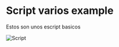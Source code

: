 # Script varios example
Estos son unos escript basicos

![Script](https://blogger.googleusercontent.com/img/a/AVvXsEiCmQoYaAGguW7TKJ5jFYigen9m48ArTKhzdi0Lv9kZr8CaWzg8dVlcRu7clw28dnw7ZHXbagdp-9NTzGblPrfg6CKsBlR83m9aKJuCCWtveBiS33M3fAb9ASj4pVCjDYLVL7aEPI5vmIEOTx-aQxO8cgZm9IQ_ChS3f_PQZ25XbdfQutMEbDGDJyeSoPya)

